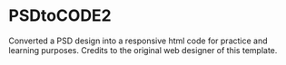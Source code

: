 # PSDtoCODE2

Converted a PSD design into a responsive html code for practice and learning purposes. Credits to the original web designer of this template. 
